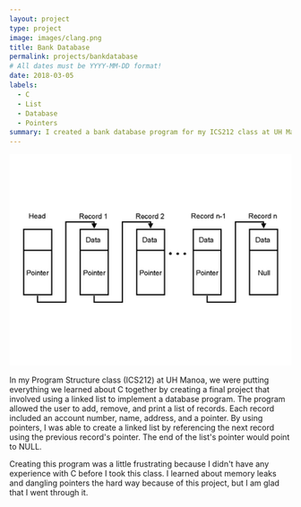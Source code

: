 ```yaml
---
layout: project
type: project
image: images/clang.png
title: Bank Database
permalink: projects/bankdatabase
# All dates must be YYYY-MM-DD format!
date: 2018-03-05
labels:
  - C
  - List
  - Database
  - Pointers
summary: I created a bank database program for my ICS212 class at UH Manoa in C using a linked list.
---
```


<div class="ui small rounded images">
  <img class="ui medium right floated rounded image" src="../images/linkedlist.gif">
</div>

In my Program Structure class (ICS212) at UH Manoa, we were putting everything we learned about C together by creating a final project that involved using a linked list to implement a database program. The program allowed the user to add, remove, and print a list of records. Each record included an account number, name, address, and a pointer. By using pointers, I was able to create a linked list by referencing the next record using the previous record's pointer. The end of the list's pointer would point to NULL. 

Creating this program was a little frustrating because I didn't have any experience with C before I took this class. I learned about memory leaks and dangling pointers the hard way because of this project, but I am glad that I went through it.
